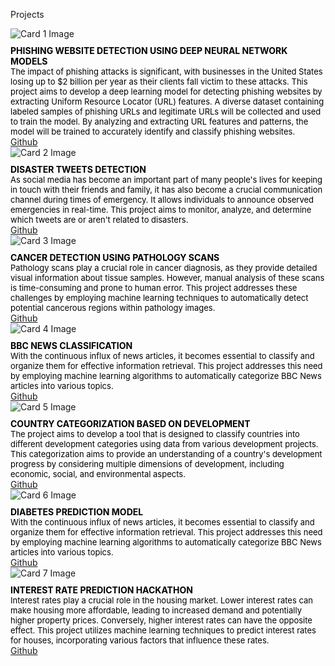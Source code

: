 Projects 
<html>
<head>
  <link href="https://fonts.googleapis.com/css2?family=Open+Sans:wght@300&display=swap" rel="stylesheet">
    <style>
    .card-container {
      display: flex;
      flex-wrap: wrap;
      justify-content: space-between;
    }

    .card {
      border: 1px solid #ccc;
      padding: 20px;
      width: calc(100% - 20px);
      box-sizing: border-box;
      margin-bottom: 20px;
      display: flex;
      flex-direction: column;
      font-family: 'Open Sans', sans-serif; /* Apply the font here */
    }

    .card img {
      max-width: 100%;
      height: auto;
      margin-bottom: 10px;
    }

    .card h2 {
      margin: 0;
      font-family: 'Open Sans', sans-serif;
    }

    .card p {
      flex-grow: 1;
      margin: 0;
      font-family: 'Open Sans', sans-serif;
    }
  </style>
</head>
<body>
  <div class="card-container">
    <div class="card">
      <img src="https://cdn.activestate.com/wp-content/uploads/2021/02/phishing-detection-with-Python.jpg" alt="Card 1 Image">
      <h2 style="font-size: 14px; color:black; font-weight: bold;">PHISHING WEBSITE DETECTION USING DEEP NEURAL NETWORK MODELS </h2>
      <p style="font-size: 13px; color: black;">The impact of phishing attacks is significant, with businesses in the United States losing up to $2 billion per year as their clients fall victim to these attacks. This project aims to develop a deep learning model for detecting phishing websites by extracting Uniform Resource Locator (URL) features. A diverse dataset containing labeled samples of phishing URLs and legitimate URLs will be collected and used to train the model. By analyzing and extracting URL features and patterns, the model will be trained to accurately identify and classify phishing websites. </p>
      <a style="font-size: 14px;"  href="https://github.com/nancie151/phishing-websitedetection/blob/main/phishing%20website%20detection.ipynb">Github</a>
    </div>
    <div class="card">
      <img src="https://miro.medium.com/v2/resize:fit:1400/format:webp/1*XNRBAAbQgBFgazapkBoK2w.png" alt="Card 2 Image">
      <h2 style="font-size: 14px; color:black; font-weight: bold;"> DISASTER TWEETS DETECTION</h2>
      <p style="font-size: 13px; color: black;">As social media has become an important part of many people's lives for keeping in touch with their friends and family, it has also become a crucial communication channel during times of emergency. It allows individuals to announce observed emergencies in real-time. This project aims to monitor, analyze, and determine which tweets are or aren't related to disasters.</p>
      <a style="font-size: 14px;"  href="https://github.com/nancie151/phishing-website-detection/blob/main/phishing%20website%20detection.ipynb" >Github</a>
    </div>
         <div class="card">
      <img src="https://img.freepik.com/free-vector/isolated-cancer-cell-white-background_1308-90087.jpg?w=2000&t=st=1693005702~exp=1693006302~hmac=257fec77bb9fe0bc482c7e06279094c208c0cff955763ed14c7e2f505bb0cd32" alt="Card 3 Image">
      <h2 style="font-size: 14px; color:black; font-weight: bold;"> CANCER DETECTION USING PATHOLOGY SCANS</h2>
      <p style="font-size: 13px; color: black;"> Pathology scans play a crucial role in cancer diagnosis, as they provide detailed visual information about tissue samples. However, manual analysis of these scans is time-consuming and prone to human error. This project addresses these challenges by employing machine learning techniques to automatically detect potential cancerous regions within pathology images. </p>
      <a style="font-size: 14px;"  href="https://github.com/nancie151/Cancer-detection/blob/main/Cancer%20detection.ipynb" >Github</a>
    </div>
     <div class="card">
      <img src="https://ww1.freelogovectors.net/wp-content/uploads/2023/04/bbc_news_logo-freelogovectors.net_-640x360.png?lossy=1&ssl=1&fit=640%2C360" alt="Card 4 Image">
      <h2 style="font-size: 14px; color:black; font-weight: bold;"> BBC NEWS CLASSIFICATION</h2>
      <p style="font-size: 13px; color: black;"> With the continuous influx of news articles, it becomes essential to classify and organize them for effective information retrieval. This project addresses this need by employing machine learning algorithms to automatically categorize BBC News articles into various topics. </p>
      <a style="font-size: 14px;"  href="https://github.com/nancie151/BBC-News-Classification/blob/main/BBC_Classification.ipynb" >Github</a>
    </div>
         <div class="card">
        <img src="https://upload.wikimedia.org/wikipedia/commons/thumb/7/71/IMF_advanced_economies_and_UN_least_developed_countries.svg/660px-IMF_advanced_economies_and_UN_least_developed_countries.svg.png" alt="Card 5 Image">
          <h2 style="font-size: 14px; color:black; font-weight: bold;"> COUNTRY CATEGORIZATION BASED ON DEVELOPMENT	</h2>
              <p style="font-size: 13px; color: black;"> The project aims to develop a tool that is designed to classify countries into different development categories using data from various development projects. This categorization aims to provide an understanding of a country's development progress by considering multiple dimensions of development, including economic, social, and environmental aspects.

 </p>
                  <a style="font-size: 14px;"  href="https://github.com/nancie151/Countries/blob/main/Country.ipynb" >Github</a>
    </div>
         <div class="card">
      <img src="https://www.cdc.gov/diabetes/images/library/spotlights/diabetes-stats-report-724px.png?_=42420" alt="Card 6 Image">
      <h2 style="font-size: 14px; color:black; font-weight: bold;"> DIABETES PREDICTION MODEL</h2>
      <p style="font-size: 13px; color: black;"> With the continuous influx of news articles, it becomes essential to classify and organize them for effective information retrieval. This project addresses this need by employing machine learning algorithms to automatically categorize BBC News articles into various topics. </p>
      <a style="font-size: 14px;"  href="https://github.com/nancie151/Diabetes/blob/main/diabetes.ipynb" >Github</a>
    </div>
       <div class="card">
      <img src="https://images.ctfassets.net/mgl1kxuxn1e1/3TEMP5UQUSD9KEmjoc7eHj/d94eecb5610587059c055f1d9b41d222/Interest_Rates_Explainer_-_Rectangle_Small.png" alt="Card 7 Image">
      <h2 style="font-size: 14px; color:black; font-weight: bold;"> INTEREST RATE PREDICTION HACKATHON</h2>
      <p style="font-size: 13px; color: black;"> Interest rates play a crucial role in the housing market. Lower interest rates can make housing more affordable, leading to increased demand and potentially higher property prices. Conversely, higher interest rates can have the opposite effect. This project utilizes machine learning techniques to predict interest rates for houses, incorporating various factors that influence these rates. </p>
      <a style="font-size: 14px;"  href="https://github.com/nancie151/Hackathon/blob/main/Hackathon%20Nov%202022%20.ipynb" >Github</a>
  </div>
